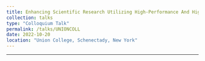 ```yaml
---
title: Enhancing Scientific Research Utilizing High-Performance And High-Throughput Computing: An Overview With Uses In Nuclear And Particle Physics
collection: talks
type: "Colloquium Talk"
permalink: /talks/UNIONCOLL
date: 2022-10-20
location: "Union College, Schenectady, New York"
---
```


_________________
